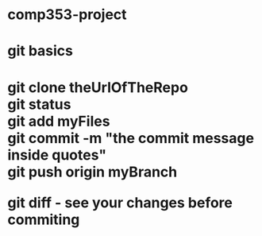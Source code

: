 <h1> comp353-project </h1>


<h1>git basics<h1>
<p>
<b>git clone</b> theUrlOfTheRepo <br>
<b>git status</b>                 <br> 
<b>git add</b>  myFiles<br>
<b>git commit</b> -m "the commit message inside quotes"<br>
<b>git push</b> origin myBranch <br>

<b>git diff</b> - see your changes before commiting
</p>

